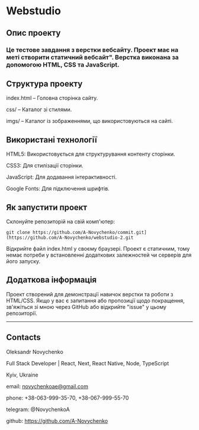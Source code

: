 # Webstudio 

## Опис проекту
### Це тестове завдання з верстки вебсайту. Проект має на меті створити статичний вебсайт". Верстка виконана за допомогою HTML, CSS та JavaScript.




## Структура проекту
index.html – Головна сторінка сайту.

css/ – Каталог зі стилями.

imgs/ – Каталог із зображеннями, що використовуються на сайті.


## Використані технології
HTML5: Використовується для структурування контенту сторінки.

CSS3: Для стилізації сторінки. 

JavaScript: Для додавання інтерактивності.

Google Fonts: Для підключення шрифтів.

## Як запустити проект
Склонуйте репозиторій на свій комп'ютер:
```
git clone https://github.com/A-Novychenko/commit.git](https://github.com/A-Novychenko/webstudio-2.git
```
Відкрийте файл index.html у своєму браузері.
Проект є статичним, тому немає потреби у встановленні додаткових залежностей чи серверів для його запуску.




## Додаткова інформація
Проект створений для демонстрації навичок верстки та роботи з HTML/CSS. Якщо у вас є запитання або пропозиції щодо покращення, зв'яжіться зі мною через GitHub або відкрийте "issue" у цьому репозиторії.



---

## Contacts

Oleksandr Novychenko

Full Stack Developer | React, Next, React Native, Node, TypeScript

Kyiv, Ukraine

email: novychenkoae@gmail.com

phone: +38-063-999-35-70, +38-067-999-55-70

telegram: @NovychenkoA

github: https://github.com/A-Novychenko

